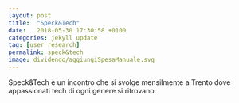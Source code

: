 ```yaml
---
layout: post
title:  "Speck&Tech"
date:   2018-05-30 17:30:58 +0100
categories: jekyll update
tag: [user research]
permalink: speck&tech
image: dividendo/aggiungiSpesaManuale.svg
---
```


Speck&Tech è un incontro che si svolge mensilmente a Trento dove appassionati tech di ogni genere si ritrovano.